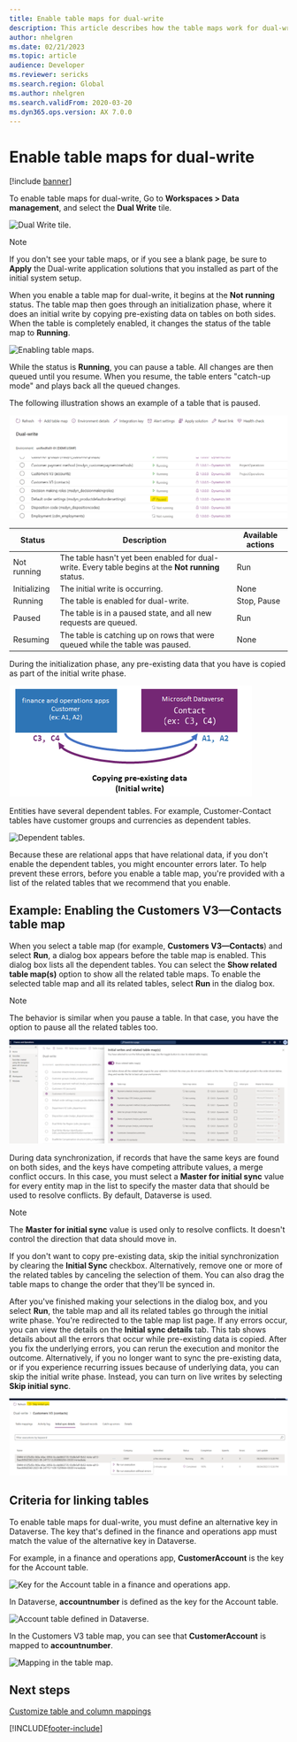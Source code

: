 ```yaml
---
title: Enable table maps for dual-write
description: This article describes how the table maps work for dual-write.
author: nhelgren
ms.date: 02/21/2023
ms.topic: article
audience: Developer
ms.reviewer: sericks
ms.search.region: Global
ms.author: nhelgren
ms.search.validFrom: 2020-03-20
ms.dyn365.ops.version: AX 7.0.0
---
```


# Enable table maps for dual-write

[!include [banner](../../includes/banner.md)]

To enable table maps for dual-write, Go to **Workspaces \> Data management**, and select the **Dual Write** tile.

![Dual Write tile.](media/navigate-to-data-management.png)

> [!NOTE]
> If you don't see your table maps, or if you see a blank page, be sure to **Apply** the Dual-write application solutions that you installed as part of the initial system setup.

When you enable a table map for dual-write, it begins at the **Not running** status. The table map then goes through an initialization phase, where it does an initial write by copying pre-existing data on tables on both sides. When the table is completely enabled, it changes the status of the table map to **Running**.

![Enabling table maps.](media/enabling-entity-map.png)

While the status is **Running**, you can pause a table. All changes are then queued until you resume. When you resume, the table enters "catch-up mode" and plays back all the queued changes.

The following illustration shows an example of a table that is paused.

![Paused table.](media/dual-write-stop-pause-entity.png)

| Status | Description | Available actions |
|---|---|---|
| Not running | The table hasn't yet been enabled for dual-write. Every table begins at the **Not running** status. | Run |
| Initializing | The initial write is occurring. | None |
| Running | The table is enabled for dual-write. | Stop, Pause |
| Paused | The table is in a paused state, and all new requests are queued. | Run |
| Resuming | The table is catching up on rows that were queued while the table was paused. | None |

During the initialization phase, any pre-existing data that you have is copied as part of the initial write phase.

![Copying pre-existing data.](media/dual-write-initial-write-phase.png)

Entities have several dependent tables. For example, Customer-Contact tables have customer groups and currencies as dependent tables.

![Dependent tables.](media/dependent-or-related-entities.png)

Because these are relational apps that have relational data, if you don't enable the dependent tables, you might encounter errors later. To help prevent these errors, before you enable a table map, you're provided with a list of the related tables that we recommend that you enable.

## <a id="enable-table-map"></a>Example: Enabling the Customers V3—Contacts table map

When you select a table map (for example, **Customers V3—Contacts**) and select **Run**, a dialog box appears before the table map is enabled. This dialog box lists all the dependent tables. You can select the **Show related table map(s)** option to show all the related table maps. To enable the selected table map and all its related tables, select **Run** in the dialog box.

> [!NOTE]
> The behavior is similar when you pause a table. In that case, you have the option to pause all the related tables too.

![Listing all the dependent tables.](media/dual-write-related-entity-maps.png)

During data synchronization, if records that have the same keys are found on both sides, and the keys have competing attribute values, a merge conflict occurs. In this case, you must select a **Master for initial sync** value for every entity map in the list to specify the master data that should be used to resolve conflicts. By default, Dataverse is used. 

> [!NOTE]
> The **Master for initial sync** value is used only to resolve conflicts. It doesn't control the direction that data should move in. 

If you don't want to copy pre-existing data, skip the initial synchronization by clearing the **Initial Sync** checkbox. Alternatively, remove one or more of the related tables by canceling the selection of them. You can also drag the table maps to change the order that they'll be synced in.

After you've finished making your selections in the dialog box, and you select **Run**, the table map and all its related tables go through the initial write phase. You're redirected to the table map list page. If any errors occur, you can view the details on the **Initial sync details** tab. This tab shows details about all the errors that occur while pre-existing data is copied. After you fix the underlying errors, you can rerun the execution and monitor the outcome. Alternatively, if you no longer want to sync the pre-existing data, or if you experience recurring issues because of underlying data, you can skip the initial write phase. Instead, you can turn on live writes by selecting **Skip initial sync**.

![Skipping initial writes.](media/dual-write-skip-initial-writes.png)

## <a id="criteria-for-linking"></a>Criteria for linking tables

To enable table maps for dual-write, you must define an alternative key in Dataverse. The key that's defined in the finance and operations app must match the value of the alternative key in Dataverse.

For example, in a finance and operations app, **CustomerAccount** is the key for the Account table.

![Key for the Account table in a finance and operations app.](media/define-alternative-key.png)

In Dataverse, **accountnumber** is defined as the key for the Account table.

![Account table defined in Dataverse.](media/define-account-entity.png)

In the Customers V3 table map, you can see that **CustomerAccount** is mapped to **accountnumber**.

![Mapping in the table map.](media/mapped-to-entity-map.png)

## Next steps

[Customize table and column mappings](customizing-mappings.md)


[!INCLUDE[footer-include](../../../../includes/footer-banner.md)]
